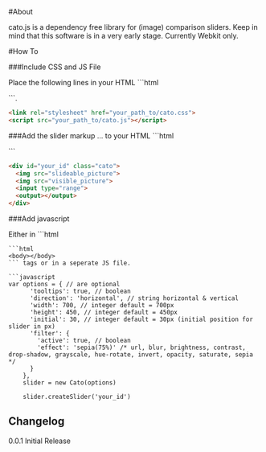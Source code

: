 #About

cato.js is a dependency free library for (image) comparison sliders.
Keep in mind that this software is in a very early stage.
Currently Webkit only.


#How To

###Include CSS and JS File

Place the following lines in your HTML ```html
<head></head>
```.

```html
<link rel="stylesheet" href="your_path_to/cato.css">
<script src="your_path_to/cato.js"></script>
```

###Add the slider markup
... to your HTML ```html
<body></body>
```

```html
<div id="your_id" class="cato">
  <img src="slideable_picture">
  <img src="visible_picture">
  <input type="range">
  <output></output>
</div>
```

###Add javascript

Either in ```html
<script></script>
``` tags in your HTML 
```html
<body></body>
``` tags or in a seperate JS file.

```javascript
var options = { // are optional
      'tooltips': true, // boolean
      'direction': 'horizontal', // string horizontal & vertical
      'width': 700, // integer default = 700px
      'height': 450, // integer default = 450px
      'initial': 30, // integer default = 30px (initial position for slider in px)
      'filter': {
        'active': true, // boolean
        'effect': 'sepia(75%)' /* url, blur, brightness, contrast, drop-shadow, grayscale, hue-rotate, invert, opacity, saturate, sepia */
      }
    },
    slider = new Cato(options)

    slider.createSlider('your_id')
```

## Changelog

0.0.1 Initial Release